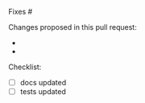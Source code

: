 Fixes #

Changes proposed in this pull request:

-
-

Checklist:

- [ ] docs updated
- [ ] tests updated
